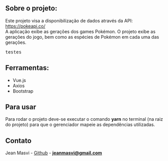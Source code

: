 ## Sobre o projeto:

Este projeto visa a disponibilização de dados através da API: https://pokeapi.co/  
A aplicação exibe as gerações dos games Pokémon. O projeto exibe as gerações do jogo, 
bem como as espécies de Pokémon em cada uma das gerações.

<kbd>testes</kbd>  


## Ferramentas: 

  - Vue.js
  - Axios
  - Bootstrap
 
## Para usar

  Para rodar o projeto deve-se executar o comando **yarn** no terminal (na raiz do projeto) para que o gerenciador 
  mapeie as dependências utilizadas.


## Contato

Jean Masvi - [Github](https://github.com/masvi) - **jeanmasvi@gmail.com**
